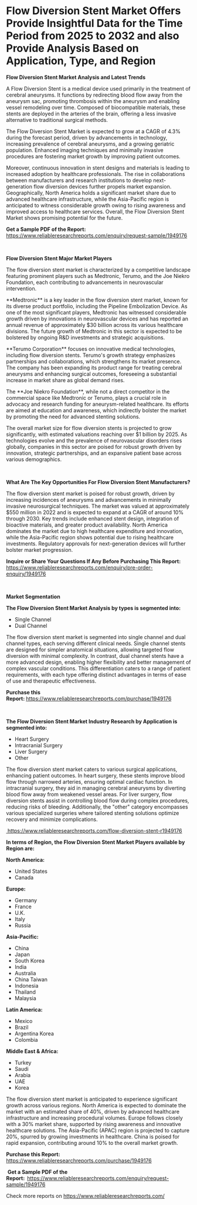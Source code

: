 <p><h1>Flow Diversion Stent Market Offers Provide Insightful Data for the Time Period from 2025 to 2032 and also Provide Analysis Based on Application, Type, and Region</h1></p><p><strong>Flow Diversion Stent Market Analysis and Latest Trends</strong></p>
<p><p>A Flow Diversion Stent is a medical device used primarily in the treatment of cerebral aneurysms. It functions by redirecting blood flow away from the aneurysm sac, promoting thrombosis within the aneurysm and enabling vessel remodeling over time. Composed of biocompatible materials, these stents are deployed in the arteries of the brain, offering a less invasive alternative to traditional surgical methods.</p><p>The Flow Diversion Stent Market is expected to grow at a CAGR of 4.3% during the forecast period, driven by advancements in technology, increasing prevalence of cerebral aneurysms, and a growing geriatric population. Enhanced imaging techniques and minimally invasive procedures are fostering market growth by improving patient outcomes. </p><p>Moreover, continuous innovation in stent designs and materials is leading to increased adoption by healthcare professionals. The rise in collaborations between manufacturers and research institutions to develop next-generation flow diversion devices further propels market expansion. Geographically, North America holds a significant market share due to advanced healthcare infrastructure, while the Asia-Pacific region is anticipated to witness considerable growth owing to rising awareness and improved access to healthcare services. Overall, the Flow Diversion Stent Market shows promising potential for the future.</p></p>
<p><strong>Get a Sample PDF of the Report:&nbsp;</strong> <a href="https://www.reliableresearchreports.com/enquiry/request-sample/1949176?utm_campaign=2295&utm_medium=2&utm_source=Github&utm_content=ia&utm_term=01042025&utm_id=flow-diversion-stent">https://www.reliableresearchreports.com/enquiry/request-sample/1949176</a></p>
<p>&nbsp;</p>
<p><strong>Flow Diversion Stent Major Market Players</strong></p>
<p><p>The flow diversion stent market is characterized by a competitive landscape featuring prominent players such as Medtronic, Terumo, and the Joe Niekro Foundation, each contributing to advancements in neurovascular intervention.</p><p>**Medtronic** is a key leader in the flow diversion stent market, known for its diverse product portfolio, including the Pipeline Embolization Device. As one of the most significant players, Medtronic has witnessed considerable growth driven by innovations in neurovascular devices and has reported an annual revenue of approximately $30 billion across its various healthcare divisions. The future growth of Medtronic in this sector is expected to be bolstered by ongoing R&D investments and strategic acquisitions.</p><p>**Terumo Corporation** focuses on innovative medical technologies, including flow diversion stents. Terumo's growth strategy emphasizes partnerships and collaborations, which strengthens its market presence. The company has been expanding its product range for treating cerebral aneurysms and enhancing surgical outcomes, foreseeing a substantial increase in market share as global demand rises.</p><p>The **Joe Niekro Foundation**, while not a direct competitor in the commercial space like Medtronic or Terumo, plays a crucial role in advocacy and research funding for aneurysm-related healthcare. Its efforts are aimed at education and awareness, which indirectly bolster the market by promoting the need for advanced stenting solutions.</p><p>The overall market size for flow diversion stents is projected to grow significantly, with estimated valuations reaching over $1 billion by 2025. As technologies evolve and the prevalence of neurovascular disorders rises globally, companies in this sector are poised for robust growth driven by innovation, strategic partnerships, and an expansive patient base across various demographics.</p></p>
<p>&nbsp;</p>
<p><strong>What Are The Key Opportunities For Flow Diversion Stent Manufacturers?</strong></p>
<p><p>The flow diversion stent market is poised for robust growth, driven by increasing incidences of aneurysms and advancements in minimally invasive neurosurgical techniques. The market was valued at approximately $550 million in 2022 and is expected to expand at a CAGR of around 10% through 2030. Key trends include enhanced stent design, integration of bioactive materials, and greater product availability. North America dominates the market due to high healthcare expenditure and innovation, while the Asia-Pacific region shows potential due to rising healthcare investments. Regulatory approvals for next-generation devices will further bolster market progression.</p></p>
<p><strong>Inquire or Share Your Questions If Any Before Purchasing This Report:</strong> <a href="https://www.reliableresearchreports.com/enquiry/pre-order-enquiry/1949176?utm_campaign=2295&utm_medium=2&utm_source=Github&utm_content=ia&utm_term=01042025&utm_id=flow-diversion-stent">https://www.reliableresearchreports.com/enquiry/pre-order-enquiry/1949176</a></p>
<p>&nbsp;</p>
<p><strong>Market Segmentation</strong></p>
<p><strong>The Flow Diversion Stent Market Analysis by types is segmented into:</strong></p>
<p><ul><li>Single Channel</li><li>Dual Channel</li></ul></p>
<p><p>The flow diversion stent market is segmented into single channel and dual channel types, each serving different clinical needs. Single channel stents are designed for simpler anatomical situations, allowing targeted flow diversion with minimal complexity. In contrast, dual channel stents have a more advanced design, enabling higher flexibility and better management of complex vascular conditions. This differentiation caters to a range of patient requirements, with each type offering distinct advantages in terms of ease of use and therapeutic effectiveness.</p></p>
<p><strong>Purchase this Report:&nbsp;</strong><a href="https://www.reliableresearchreports.com/purchase/1949176?utm_campaign=2295&utm_medium=2&utm_source=Github&utm_content=ia&utm_term=01042025&utm_id=flow-diversion-stent">https://www.reliableresearchreports.com/purchase/1949176</a></p>
<p>&nbsp;</p>
<p><strong>The Flow Diversion Stent Market Industry Research by Application is segmented into:</strong></p>
<p><ul><li>Heart Surgery</li><li>Intracranial Surgery</li><li>Liver Surgery</li><li>Other</li></ul></p>
<p><p>The flow diversion stent market caters to various surgical applications, enhancing patient outcomes. In heart surgery, these stents improve blood flow through narrowed arteries, ensuring optimal cardiac function. In intracranial surgery, they aid in managing cerebral aneurysms by diverting blood flow away from weakened vessel areas. For liver surgery, flow diversion stents assist in controlling blood flow during complex procedures, reducing risks of bleeding. Additionally, the "other" category encompasses various specialized surgeries where tailored stenting solutions optimize recovery and minimize complications.</p></p>
<p><a href="https://www.reliableresearchreports.com/flow-diversion-stent-r1949176?utm_campaign=2295&utm_medium=2&utm_source=Github&utm_content=ia&utm_term=01042025&utm_id=flow-diversion-stent">&nbsp;https://www.reliableresearchreports.com/flow-diversion-stent-r1949176</a></p>
<p><strong>In terms of Region, the Flow Diversion Stent Market Players available by Region are:</strong></p>
<p>
    <p> <strong> North America: </strong>
        <ul>
            <li>United States</li>
            <li>Canada</li>
        </ul>
        </p> 
    <p> <strong> Europe: </strong>
        <ul>
            <li>Germany</li>
            <li>France</li>
            <li>U.K.</li>
            <li>Italy</li>
            <li>Russia</li>
        </ul>
        </p> 
    <p> <strong> Asia-Pacific: </strong>
        <ul>
            <li>China</li>
            <li>Japan</li>
            <li>South Korea</li>
            <li>India</li>
            <li>Australia</li>
            <li>China Taiwan</li>
            <li>Indonesia</li>
            <li>Thailand</li>
            <li>Malaysia</li>
        </ul>
        </p> 
    <p> <strong> Latin America: </strong>
        <ul>
            <li>Mexico</li>
            <li>Brazil</li>
            <li>Argentina Korea</li>
            <li>Colombia</li>
        </ul>
        </p> 
    <p> <strong> Middle East & Africa: </strong>
        <ul>
            <li>Turkey</li>
            <li>Saudi</li>
            <li>Arabia</li>
            <li>UAE</li>
            <li>Korea</li>
        </ul>
    </p>
    </p>
<p><p>The flow diversion stent market is anticipated to experience significant growth across various regions. North America is expected to dominate the market with an estimated share of 40%, driven by advanced healthcare infrastructure and increasing procedural volumes. Europe follows closely with a 30% market share, supported by rising awareness and innovative healthcare solutions. The Asia-Pacific (APAC) region is projected to capture 20%, spurred by growing investments in healthcare. China is poised for rapid expansion, contributing around 10% to the overall market growth.</p></p>
<p><strong>Purchase this Report: </strong><a href="https://www.reliableresearchreports.com/purchase/1949176?utm_campaign=2295&utm_medium=2&utm_source=Github&utm_content=ia&utm_term=01042025&utm_id=flow-diversion-stent">https://www.reliableresearchreports.com/purchase/1949176</a></p>
<p>&nbsp;<strong>Get a Sample PDF of the Report:&nbsp;&nbsp;</strong><a href="https://www.reliableresearchreports.com/enquiry/request-sample/1949176?utm_campaign=2295&utm_medium=2&utm_source=Github&utm_content=ia&utm_term=01042025&utm_id=flow-diversion-stent">https://www.reliableresearchreports.com/enquiry/request-sample/1949176</a></p>
<p><strong></strong></p>
<p>Check more reports on <a href="https://www.reliableresearchreports.com/?utm_campaign=2295&utm_medium=2&utm_source=Github&utm_content=ia&utm_term=01042025&utm_id=flow-diversion-stent">https://www.reliableresearchreports.com/</a></p>